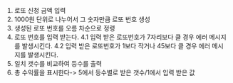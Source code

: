 1. 로또 신청 금액 입력
2. 1000원 단위로 나누어서 그 숫자만큼 로또 번호 생성
3. 생성된 로또 번호를 오름 차순으로 정령
4. 로또 번호를 입력 받는다.
4.1 입력 받은 로또번호가 7자리보다 클 경우 에러 메시지를 발생시킨다.
4.2 입력 받은 로또번호가 1보다 작거나 45보다 클 경우 에러 메시지를 발생시킨다.
5. 일치 갯수를 비교하여 등수를 출력
6. 총 수익률을 표시한다-> 5에서 등수별로 받은 갯수/1에서 입력 받은 값